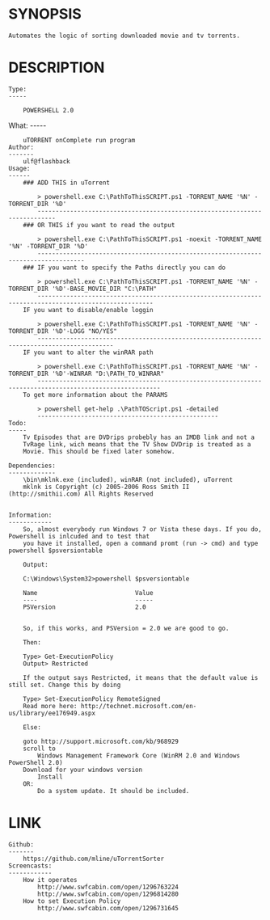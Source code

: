 SYNOPSIS 
========

	Automates the logic of sorting downloaded movie and tv torrents.

DESCRIPTION
===========

	Type:
	-----	

		POWERSHELL 2.0									
	
What:
	-----

		uTORRENT onComplete run program 	
	Author:
	-------
		ulf@flashback				
	Usage:
	------
		### ADD THIS in uTorrent	
		
			> powershell.exe C:\PathToThisSCRIPT.ps1 -TORRENT_NAME '%N' -TORRENT_DIR '%D'	
			---------------------------------------------------------------------------
		### OR THIS if you want to read the output
		
			> powershell.exe C:\PathToThisSCRIPT.ps1 -noexit -TORRENT_NAME '%N' -TORRENT_DIR '%D'	
			-----------------------------------------------------------------------------------
		### IF you want to specify the Paths directly you can do
		
			> powershell.exe C:\PathToThisSCRIPT.ps1 -TORRENT_NAME '%N' -TORRENT_DIR '%D'-BASE_MOVIE_DIR "C:\PATH"
			------------------------------------------------------------------------------------------------------
		IF you want to disable/enable loggin
		
			> powershell.exe C:\PathToThisSCRIPT.ps1 -TORRENT_NAME '%N' -TORRENT_DIR '%D'-LOGG "NO/YES"
			-------------------------------------------------------------------------------------------
		IF you want to alter the winRAR path
		
			> powershell.exe C:\PathToThisSCRIPT.ps1 -TORRENT_NAME '%N' -TORRENT_DIR '%D'-WINRAR "D:\PATH_TO_WINRAR"
			--------------------------------------------------------------------------------------------------------		
		To get more information about the PARAMS
		
			> powershell get-help .\PathTOScript.ps1 -detailed
			--------------------------------------------------
	Todo: 
	-----
		Tv Episodes that are DVDrips probebly has an IMDB link and not a
		TvRage link, wich means that the TV Show DVDrip is treated as a 
		Movie. This should be fixed later somehow.
	
	Dependencies: 
	-------------	
		\bin\mklnk.exe (included), winRAR (not included), uTorrent	
		mklnk is Copyright (c) 2005-2006 Ross Smith II (http://smithii.com) All Rights Reserved
	
	
	Information:
	------------	
		So, almost everybody run Windows 7 or Vista these days. If you do, Powershell is inlcuded and to test that
		you have it installed, open a command promt (run -> cmd) and type powershell $psversiontable
		
		Output:
		
		C:\Windows\System32>powershell $psversiontable
		
		Name                           Value
		----                           -----
		PSVersion                      2.0
		
		
		So, if this works, and PSVersion = 2.0 we are good to go.
		
		Then:
		
		Type> Get-ExecutionPolicy
		Output> Restricted
		
		If the output says Restricted, it means that the default value is still set. Change this by doing
		
		Type> Set-ExecutionPolicy RemoteSigned
		Read more here: http://technet.microsoft.com/en-us/library/ee176949.aspx
		
		Else:
		
		goto http://support.microsoft.com/kb/968929
		scroll to
			Windows Management Framework Core (WinRM 2.0 and Windows PowerShell 2.0)
		Download for your windows version
			Install
		OR: 
			Do a system update. It should be included.

LINK
====
	Github:
	-------	
		https://github.com/mline/uTorrentSorter
	Screencasts:
	------------
		How it operates
			http://www.swfcabin.com/open/1296763224
			http://www.swfcabin.com/open/1296814280
		How to set Execution Policy
			http://www.swfcabin.com/open/1296731645	
			